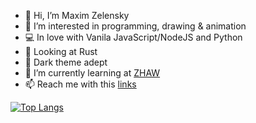 - 👋 Hi, I’m Maxim Zelensky
- 👀 I’m interested in programming, drawing & animation
- 💻 In love with Vanila JavaScript/NodeJS and Python
- 🤟 Looking at Rust
- 🖤 Dark theme adept
- 🌱 I’m currently learning at [ZHAW]([https://tbz.ch](https://www.zhaw.ch))
- 📫 Reach me with this [links](https://linktr.ee/MaxZel)


[![Top Langs](https://github-readme-stats.vercel.app/api/top-langs/?username=MaxZell&layout=compact&theme=tokyonight)](https://github.com/MaxZell/github-readme-stats)

